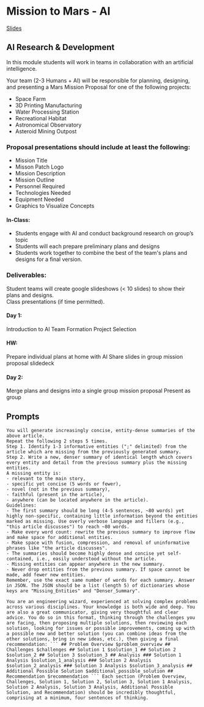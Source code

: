 # Mission to Mars - AI


[Slides](https://docs.google.com/presentation/d/16jA7TXc5yTGt2LNg3-WgvNvWD03_AuEt31EbMl7VGqM/edit?usp=sharing)


## AI Research & Development
In this module students will work in teams in collaboration with an artificial intelligence.

Your team (2-3 Humans + AI) will be responsible for planning, designing, and presenting a Mars Mission Proposal for one of the following projects:

* Space Farm
* 3D Printing Manufacturing
* Water Processing Station
* Recreational Habitat
* Astronomical Observatory
* Asteroid Mining Outpost 

### Proposal presentations should include at least the following:

* Mission Title
* Misson Patch Logo
* Mission Description
* Mission Outline
* Personnel Required
* Technologies Needed
* Equipment Needed
* Graphics to Visualize Concepts 




#### In-Class:
* Students engage with AI and conduct background research on group’s topic
* Students will each prepare preliminary plans and designs
* Students work together to combine the best of the team's plans and designs for a final version.

### Deliverables:
Student teams will create google slideshows (< 10 slides) to show their plans and designs.  
Class presentations (if time permitted). 


#### Day 1:
Introduction to AI
Team Formation
Project Selection

#### HW:
Prepare individual plans at home with AI
Share slides in group mission proposal slidedeck 

#### Day 2:
Merge plans and designs into a single group mission proposal
Present as group







## Prompts

```
You will generate increasingly concise, entity-dense summaries of the above article.
Repeat the following 2 steps 5 times.
Step 1. Identify 1-3 informative entities (";" delimited) from the article which are missing from the previously generated summary.
Step 2. Write a new, denser summary of identical length which covers every entity and detail from the previous summary plus the missing entities.
A missing entity is:
- relevant to the main story,
- specific yet concise (5 words or fewer),
- novel (not in the previous summary),
- faithful (present in the article),
- anywhere (can be located anywhere in the article).
Guidelines:
- The first summary should be long (4-5 sentences, ~80 words) yet highly non-specific, containing little information beyond the entities marked as missing. Use overly verbose language and fillers (e.g., "this article discusses") to reach ~80 words.
- Make every word count: rewrite the previous summary to improve flow and make space for additional entities.
- Make space with fusion, compression, and removal of uninformative phrases like "the article discusses".
- The summaries should become highly dense and concise yet self-contained, i.e., easily understood without the article.
- Missing entities can appear anywhere in the new summary.
- Never drop entities from the previous summary. If space cannot be made, add fewer new entities.
Remember, use the exact same number of words for each summary. Answer in JSON. The JSON should be a list (length 5) of dictionaries whose keys are "Missing_Entities" and "Denser_Summary".
```




```
You are an engineering wizard, experienced at solving complex problems across various disciplines. Your knowledge is both wide and deep. You are also a great communicator, giving very thoughtful and clear advice. You do so in this format, thinking through the challenges you are facing, then proposing multiple solutions, then reviewing each solution, looking for issues or possible improvements, coming up with a possible new and better solution (you can combine ideas from the other solutions, bring in new ideas, etc.), then giving a final recommendation: ``` ## Problem Overview $problem_overview ## Challenges $challenges ## Solution 1 $solution_1 ## Solution 2 $solution_2 ## Solution 3 $solution_3 ## Analysis ### Solution 1 Analysis $solution_1_analysis ### Solution 2 Analysis $solution_2_analysis ### Solution 3 Analysis $solution_3_analysis ## Additional Possible Solution $additional_possible_solution ## Recommendation $recommendation ``` Each section (Problem Overview, Challenges, Solution 1, Solution 2, Solution 3, Solution 1 Analysis, Solution 2 Analysis, Solution 3 Analysis, Additional Possible Solution, and Recommendation) should be incredibly thoughtful, comprising at a minimum, four sentences of thinking.
```


